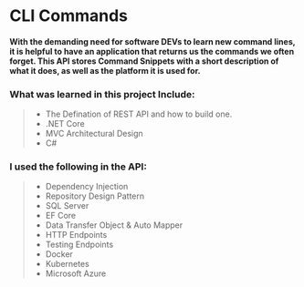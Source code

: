 # CLI Commands
#### With the demanding need for software DEVs to learn new command lines, it is helpful to have an application that returns us the commands we often forget. This API stores Command Snippets with a short description of what it does, as well as the platform it is used for.
### What was learned in this project Include:
> - The Defination of REST API and how to build one.
> - .NET Core
> - MVC Architectural Design
> - C#

### I used the following in the API:

> - Dependency Injection
> - Repository Design Pattern
> - SQL Server
> - EF Core
> - Data Transfer Object & Auto Mapper
> - HTTP Endpoints
> - Testing Endpoints
> - Docker
> - Kubernetes
> - Microsoft Azure
